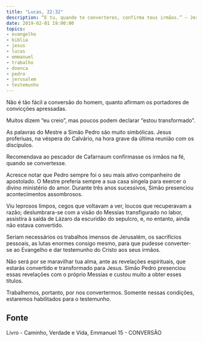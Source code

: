 ```yaml
---
title: "Lucas, 22:32"
description: “E tu, quando te converteres, confirma teus irmãos.” — Jesus.
date: 2019-02-01 19:00:00
topics: 
- evangelho
- biblia
- jesus
- lucas
- emmanuel
- trabalho
- doenca
- pedro
- jerusalem
- testemunho
---
```


Não é tão fácil a conversão do homem, quanto afirmam os portadores de
convicções apressadas.

Muitos dizem “eu creio”, mas poucos podem declarar “estou transformado”.

As palavras do Mestre a Simão Pedro são muito simbólicas. Jesus proferiuas, na
véspera do Calvário, na hora grave da última reunião com os discípulos.

Recomendava ao pescador de Cafarnaum confirmasse os irmãos na fé, quando se
convertesse.

Acresce notar que Pedro sempre foi o seu mais ativo companheiro de apostolado. O
Mestre preferia sempre a sua casa singela para exercer o divino ministério do
amor. Durante três anos sucessivos, Simão presenciou acontecimentos assombrosos.

Viu leprosos limpos, cegos que voltavam a ver, loucos que recuperavam a razão;
deslumbrara-se com a visão do Messias transfigurado no labor, assistira à saída
de Lázaro da escuridão do sepulcro, e, no entanto, ainda não estava convertido.

Seriam necessários os trabalhos imensos de Jerusalém, os sacrifícios
pessoais, as lutas enormes consigo mesmo, para que pudesse converter-se ao
Evangelho e dar testemunho do Cristo aos seus irmãos.

Não será por se maravilhar tua alma, ante as revelações espirituais, que
estarás convertido e transformado para Jesus. Simão Pedro presenciou essas
revelações com o próprio Messias e custou muito a obter esses títulos.

Trabalhemos, portanto, por nos convertermos. Somente nessas condições,
estaremos habilitados para o testemunho.


## Fonte
Livro - Caminho, Verdade e Vida, Emmanuel
15 -  CONVERSÃO
